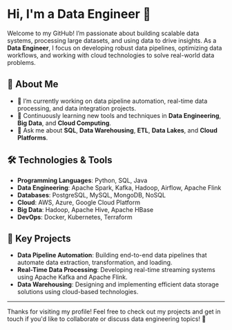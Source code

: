 # Hi, I'm a Data Engineer 👋

Welcome to my GitHub! I’m passionate about building scalable data systems, processing large datasets, and using data to drive insights. As a **Data Engineer**, I focus on developing robust data pipelines, optimizing data workflows, and working with cloud technologies to solve real-world data problems.

## 🚀 About Me

- 🔭 I’m currently working on data pipeline automation, real-time data processing, and data integration projects.
- 🌱 Continuously learning new tools and techniques in **Data Engineering**, **Big Data**, and **Cloud Computing**.
- 💬 Ask me about **SQL**, **Data Warehousing**, **ETL**, **Data Lakes**, and **Cloud Platforms**.

## 🛠️ Technologies & Tools

- **Programming Languages**: Python, SQL, Java
- **Data Engineering**: Apache Spark, Kafka, Hadoop, Airflow, Apache Flink
- **Databases**: PostgreSQL, MySQL, MongoDB, NoSQL
- **Cloud**: AWS, Azure, Google Cloud Platform
- **Big Data**: Hadoop, Apache Hive, Apache HBase
- **DevOps**: Docker, Kubernetes, Terraform

## 📂 Key Projects

- **Data Pipeline Automation**: Building end-to-end data pipelines that automate data extraction, transformation, and loading.
- **Real-Time Data Processing**: Developing real-time streaming systems using Apache Kafka and Apache Flink.
- **Data Warehousing**: Designing and implementing efficient data storage solutions using cloud-based technologies.

---

Thanks for visiting my profile! Feel free to check out my projects and get in touch if you'd like to collaborate or discuss data engineering topics! 🚀
